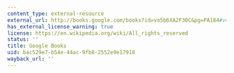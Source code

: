 ```yaml
---
content_type: external-resource
external_url: http://books.google.com/books?id=vo5b6XA2F30C&pg=PA184#v=onepage
has_external_license_warning: true
license: https://en.wikipedia.org/wiki/All_rights_reserved
status: ''
title: Google Books
uid: bac529e7-b54e-44ac-9fb8-2552e9e17918
wayback_url: ''
---
```

